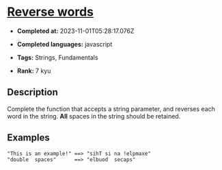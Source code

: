 # [Reverse words](https://www.codewars.com/kata/5259b20d6021e9e14c0010d4)

- **Completed at:** 2023-11-01T05:28:17.076Z

- **Completed languages:** javascript

- **Tags:** Strings, Fundamentals

- **Rank:** 7 kyu

## Description

Complete the function that accepts a string parameter, and reverses each word in the string. **All** spaces in the string should be retained.

## Examples
```
"This is an example!" ==> "sihT si na !elpmaxe"
"double  spaces"      ==> "elbuod  secaps"
```